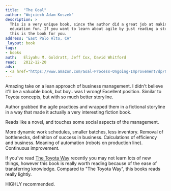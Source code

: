 ```yaml
---
title:	"The Goal"
author: "Wojciech Adam Koszek"
description: >
  This is a very unique book, since the author did a great job at making
  education fun. If you want to learn about agile by just reading a story,
  this is the book for you.
address: "East Palo Alto, CA"
_layout: book
tags:
- books
auth:	Eliyahu M. Goldratt, Jeff Cox, David Whitford
read:	2012-12-20
ads:
- <a href="https://www.amazon.com/Goal-Process-Ongoing-Improvement/dp/0884271951/ref=as_li_ss_il?ie=UTF8&qid=1487729156&sr=8-1&keywords=the+goal&linkCode=li2&tag=wkoszek08-20&linkId=76361eed311acccb1882c3b13ac5c8b9" target="_blank"><img border="0" src="//ws-na.amazon-adsystem.com/widgets/q?_encoding=UTF8&ASIN=0884271951&Format=_SL160_&ID=AsinImage&MarketPlace=US&ServiceVersion=20070822&WS=1&tag=wkoszek08-20" ></a><img src="https://ir-na.amazon-adsystem.com/e/ir?t=wkoszek08-20&l=li2&o=1&a=0884271951" width="1" height="1" border="0" alt="" style="border:none !important; margin:0px !important;" />
---
```


Amazing take on a lean approach of business management. I didn't believe
it'll be a valuable book, but boy.. was I wrong!
Excellent position. Similar to Toyota concepts, but with so much better
storyline.

Author grabbed the agile practices and wrapped them in a
fictional storyline in a way that made it actually a very interesting
fiction book. 

Reads like a novel, and touches some social aspects of the management.

More dynamic work schedules, smaller batches, less inventory. Removal of
bottlenecks, definition of success in business. Calculations of efficiency
and business. Meaning of automation (robots on production line). Continuous
improvement.

If you've read [The Toyota Way](https://www.koszek.com/books/2012/04/04/book-the-toyota-way/)
recently you may not learn lots of new
things, however this book is really worth reading because of the ease of
transferring knowledge. Compared to "The Toyota Way", this books reads
really lightly.

HIGHLY recommended.
